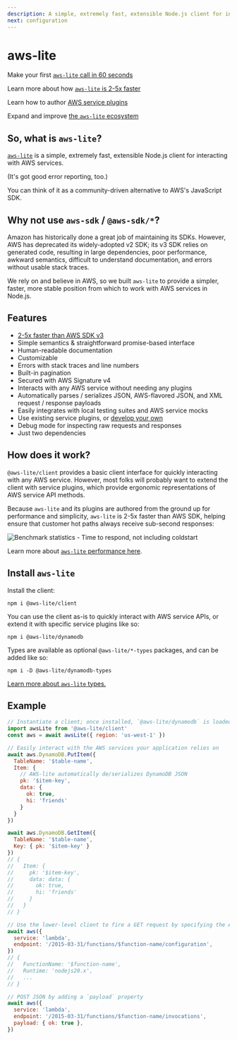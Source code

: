 ```yaml
---
description: A simple, extremely fast, extensible Node.js client for interacting with AWS services
next: configuration
---
```

<h1>
  <span class="clip">aws-lite</span>
  <aws-lite-logo></aws-lite-logo>
</h1>

<fluid-grid>

<call-out title="Get started">

Make your first [`aws-lite` call in 60 seconds](#install-aws-lite)

</call-out>

<call-out title="Performance">

Learn more about how [`aws-lite` is 2-5x faster](/performance)

</call-out>

<call-out title="Plugin API">

Learn how to author [AWS service plugins](/plugin-api)

</call-out>

<call-out title="Contribute">

Expand and improve [the `aws-lite` ecosystem](/contributing)

</call-out>

</fluid-grid>

## So, what is `aws-lite`?

[`aws-lite`](https://www.npmjs.com/package/@aws-lite/client) is a simple, extremely fast, extensible Node.js client for interacting with AWS services.

(It's got good error reporting, too.)

You can think of it as a community-driven alternative to AWS's JavaScript SDK.


## Why not use `aws-sdk` / `@aws-sdk/*`?

Amazon has historically done a great job of maintaining its SDKs. However, AWS has deprecated its widely-adopted v2 SDK; its v3 SDK relies on generated code, resulting in large dependencies, poor performance, awkward semantics, difficult to understand documentation, and errors without usable stack traces.

We rely on and believe in AWS, so we built `aws-lite` to provide a simpler, faster, more stable position from which to work with AWS services in Node.js.


## Features

- [2-5x faster than AWS SDK v3](/performance)
- Simple semantics & straightforward promise-based interface
- Human-readable documentation
- Customizable
- Errors with stack traces and line numbers
- Built-in pagination
- Secured with AWS Signature v4
- Interacts with any AWS service without needing any plugins
- Automatically parses / serializes JSON, AWS-flavored JSON, and XML request / response payloads
- Easily integrates with local testing suites and AWS service mocks
- Use existing service plugins, or [develop your own](/api)
- Debug mode for inspecting raw requests and responses
- Just two dependencies


## How does it work?

`@aws-lite/client` provides a basic client interface for quickly interacting with any AWS service. However, most folks will probably want to extend the client with service plugins, which provide ergonomic representations of AWS service API methods.

Because `aws-lite` and its plugins are authored from the ground up for performance and simplicity, `aws-lite` is 2-5x faster than AWS SDK, helping ensure that customer hot paths always receive sub-second responses:

<picture>
  <source media="(prefers-color-scheme: dark)" alt="Benchmark statistics - Time to respond, not including coldstart" srcset="/_public/execution-time-dark.png">
  <img alt="Benchmark statistics - Time to respond, not including coldstart" src="/_public/execution-time.png">
</picture>

Learn more about [`aws-lite` performance here](/performance).


## Install `aws-lite`

Install the client:

```shell
npm i @aws-lite/client
```

You can use the client as-is to quickly interact with AWS service APIs, or extend it with specific service plugins like so:

```shell
npm i @aws-lite/dynamodb
```

Types are available as optional `@aws-lite/*-types` packages, and can be added like so:

```shell
npm i -D @aws-lite/dynamodb-types
```

[Learn more about `aws-lite` types.](/using-typescript)


## Example

```javascript
// Instantiate a client; once installed, `@aws-lite/dynamodb` is loaded automatically
import awsLite from '@aws-lite/client'
const aws = await awsLite({ region: 'us-west-1' })

// Easily interact with the AWS services your application relies on
await aws.DynamoDB.PutItem({
  TableName: '$table-name',
  Item: {
    // AWS-lite automatically de/serializes DynamoDB JSON
    pk: '$item-key',
    data: {
      ok: true,
      hi: 'friends'
    }
  }
})

await aws.DynamoDB.GetItem({
  TableName: '$table-name',
  Key: { pk: '$item-key' }
})
// {
//   Item: {
//     pk: '$item-key',
//     data: data: {
//       ok: true,
//       hi: 'friends'
//     }
//   }
// }

// Use the lower-level client to fire a GET request by specifying the AWS service name and endpoint
await aws({
  service: 'lambda',
  endpoint: '/2015-03-31/functions/$function-name/configuration',
})
// {
//   FunctionName: '$function-name',
//   Runtime: 'nodejs20.x',
//   ...
// }

// POST JSON by adding a `payload` property
await aws({
  service: 'lambda',
  endpoint: '/2015-03-31/functions/$function-name/invocations',
  payload: { ok: true },
})
```
